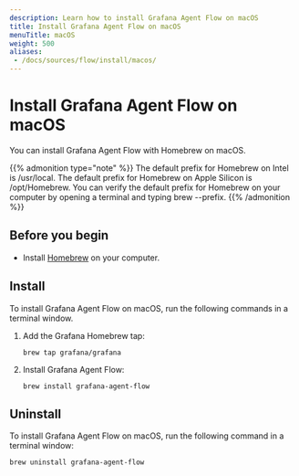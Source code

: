 ```yaml
---
description: Learn how to install Grafana Agent Flow on macOS
title: Install Grafana Agent Flow on macOS
menuTitle: macOS
weight: 500
aliases:
 - /docs/sources/flow/install/macos/
---
```


# Install Grafana Agent Flow on macOS

You can install Grafana Agent Flow with Homebrew on macOS.

{{% admonition type="note" %}}
The default prefix for Homebrew on Intel is /usr/local. The default prefix for Homebrew on Apple Silicon is /opt/Homebrew. You can verify the default prefix for Homebrew on your computer by opening a terminal and typing brew --prefix.
{{% /admonition %}}

## Before you begin

* Install [Homebrew][] on your computer.

[Homebrew]: https://brew.sh

## Install

To install Grafana Agent Flow on macOS, run the following commands in a terminal window.

1. Add the Grafana Homebrew tap:

   ```shell
   brew tap grafana/grafana
   ```

1. Install Grafana Agent Flow:

   ```shell
   brew install grafana-agent-flow
   ```
## Uninstall

To install Grafana Agent Flow on macOS, run the following command in a terminal window:

```shell
brew uninstall grafana-agent-flow
```
